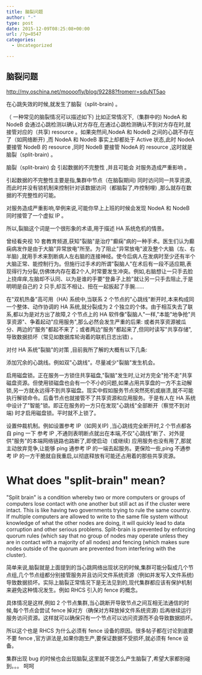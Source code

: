 ```yaml
---
title: 脑裂问题
author: "-"
type: post
date: 2015-12-09T08:25:08+00:00
url: /?p=8547
categories:
  - Uncategorized

---
```

## 脑裂问题
http://my.oschina.net/moooofly/blog/92288?fromerr=sduNT5ao

在心跳失效的时候,就发生了脑裂（split-brain) 。

（ 一种常见的脑裂情况可以描述如下) 比如正常情况下,（集群中的) NodeA 和 NodeB 会通过心跳检测以确认对方存在,在通过心跳检测确认不到对方存在时,就接管对应的（共享)  resource 。如果突然间,NodeA 和 NodeB 之间的心跳不存在了（如网络断开) ,而 NodeA 和 NodeB 事实上却都处于 Active 状态,此时 NodeA 要接管 NodeB 的 resource ,同时 NodeB 要接管 NodeA 的 resource ,这时就是脑裂（split-brain) 。

脑裂（split-brain) 会 引起数据的不完整性 ,并且可能会 对服务造成严重影响 。

引起数据的不完整性主要是指,集群中节点（在脑裂期间) 同时访问同一共享资源,而此时并没有锁机制来控制针对该数据访问（都脑裂了,咋控制哩) ,那么就存在数据的不完整性的可能。
  
对服务造成严重影响,举例来说,可能你早上上班的时候会发现 NodeA 和 NodeB 同时接管了一个虚拟 IP 。

所以,裂脑这个词是一个很形象的术语,用于描述 HA 系统危机的情景。
  
曾经看央视 10 套教育频道,获知"裂脑"是治疗"癫痫"病的一种手术。医生们认为癫痫病发作是由于大脑"异常放电"所至。为了阻止"异常放电"波及整个大脑（左、右半脑) ,就用手术来割断病人左右脑的连接神经。使今后病人在发病时至少还有半个大脑正常、能控制行为。但施行过手术的所谓"裂脑人"在术后有一段不适应期,表现得行为分裂,仿佛体内存在着2个人,时常要发生冲突。例如,右脑想让一只手去脸上挠痒痒,左脑却不认同、以为是谁的手要"登鼻子上脸"就让另一只手去阻止,于是明明是自己的 2 只手,却互不相让、扭在一起扳起了手腕……
  
在"双机热备"高可用（HA) 系统中,当联系 2 个节点的"心跳线"断开时,本来构成同一个整体、动作协调的 HA 系统,就分裂成为 2 个独立的个体。由于相互失去了联系,都以为是对方出了故障,2 个节点上的 HA 软件像"裂脑人"一样,"本能"地争抢"共享资源"、争着起动"应用服务",那么必然会发生严重的后果: 或者共享资源被瓜分、两边的"服务"都起不来了；或者两边"服务"都起来了,但同时读写"共享存储",导致数据损坏（常见如数据库轮询着的联机日志出错) 。
  
对付 HA 系统"裂脑"的对策 ,目前我所了解的大概有以下几条: 
  
添加冗余的心跳线。例如双"心跳线"。尽量减少"裂脑"发生机会。
  
启用磁盘锁。正在服务一方锁住共享磁盘,"裂脑"发生时,让对方完全"抢不走"共享磁盘资源。但使用锁磁盘也会有一个不小的问题,如果占用共享盘的一方不主动解锁,另一方就永远得不到共享磁盘。现实中假如服务节点突然死机或崩溃,就不可能执行解锁命令。后备节点也就接管不了共享资源和应用服务。于是有人在 HA 系统中设计了"智能"锁。即正在服务的一方只在发现"心跳线"全部断开（察觉不到对端) 时才启用磁盘锁。平时就不上锁了。
  
设置仲裁机制。例如设置参考 IP（如网关IP) ,当心跳线完全断开时,2 个节点都各自 ping 一下 参考 IP ,不通则表明断点就出在本端,不仅"心跳线"断了、对外提供"服务"的本端网络链路也路断了,即使启动（或继续) 应用服务也没有用了,那就主动放弃竞争,让能够 ping 通参考 IP 的一端去起服务。更保险一些,ping 不通参考 IP 的一方干脆就自我重启,以彻底释放有可能还占用着的那些共享资源。
  
# What does "split-brain" mean?
  
"Split brain" is a condition whereby two or more computers or groups of computers lose contact with one another but still act as if the cluster were intact. This is like having two governments trying to rule the same country. If multiple computers are allowed to write to the same file system without knowledge of what the other nodes are doing, it will quickly lead to data corruption and other serious problems. Split-brain is prevented by enforcing quorum rules (which say that no group of nodes may operate unless they are in contact with a majority of all nodes) and fencing (which makes sure nodes outside of the quorum are prevented from interfering with the cluster).
  
简单来说,脑裂就是上面提到的当心跳网络出现状况的时候,集群可能分裂成几个节点组,几个节点组都分别接管服务并且访问文件系统资源（例如并发写入文件系统) 导致数据损坏。实际上脑裂正常情况下是无法见到的,现代集群都应该有保护机制来避免这种情况发生。例如 RHCS 引入的 fence 的概念。
  
具体情况是这样,例如 2 个节点集群,当心跳断开导致节点之间互相无法通信的时候,每个节点会尝试 fence 掉对方（确保对方释放掉文件系统资源) 后再继续运行服务访问资源。这样就可以确保只有一个节点可以访问资源而不会导致数据损坏。
  
所以这个也是 RHCS 为什么必须有 fence 设备的原因。很多帖子都在讨论到底要不要 fence ,官方讲法是,如果你跑生产,要保证数据不受损坏,就必须有 fence 设备。

集群出现 bug 的时候也会出现脑裂,这里就不提怎么产生脑裂了,希望大家都别碰到。。。 呵呵